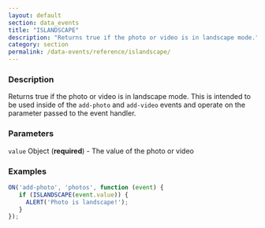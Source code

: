 ```yaml
---
layout: default
section: data_events
title: "ISLANDSCAPE"
description: "Returns true if the photo or video is in landscape mode."
category: section
permalink: /data-events/reference/islandscape/
---
```


### Description

Returns true if the photo or video is in landscape mode. This is intended to be used inside of the `add-photo` and `add-video` events and operate on the parameter passed to the event handler.

### Parameters

`value` Object (__required__) - The value of the photo or video

### Examples

```js
ON('add-photo', 'photos', function (event) {
   if (ISLANDSCAPE(event.value)) {
     ALERT('Photo is landscape!');
   }
});
```